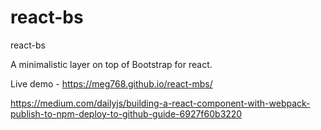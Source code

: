 # react-bs
react-bs


A minimalistic layer on top of Bootstrap for react.

Live demo - https://meg768.github.io/react-mbs/

https://medium.com/dailyjs/building-a-react-component-with-webpack-publish-to-npm-deploy-to-github-guide-6927f60b3220
